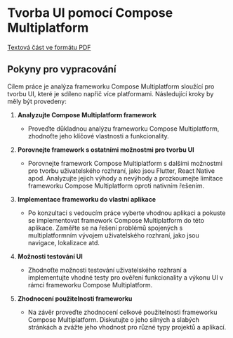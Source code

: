 # Tvorba UI pomocí Compose Multiplatform
[Textová část ve formátu PDF](/LaTeX/ctufit-thesis.pdf)

## Pokyny pro vypracování

Cílem práce je analýza frameworku Compose Multiplatform sloužící pro tvorbu UI, které je sdíleno napříč více platformami. Následující kroky by měly být provedeny:

1. **Analyzujte Compose Multiplatform framework**
    - Proveďte důkladnou analýzu frameworku Compose Multiplatform, zhodnoťte jeho klíčové vlastnosti a funkcionality.

2. **Porovnejte framework s ostatními možnostmi pro tvorbu UI**
    - Porovnejte framework Compose Multiplatform s dalšími možnostmi pro tvorbu uživatelského rozhraní, jako jsou Flutter, React Native apod. Analyzujte jejich výhody a nevýhody a prozkoumejte limitace frameworku Compose Multiplatform oproti nativním řešením.

3. **Implementace frameworku do vlastní aplikace**
    - Po konzultaci s vedoucím práce vyberte vhodnou aplikaci a pokuste se implementovat framework Compose Multiplatform do této aplikace. Zaměřte se na řešení problémů spojených s multiplatformním vývojem uživatelského rozhraní, jako jsou navigace, lokalizace atd.

4. **Možnosti testování UI**
    - Zhodnoťte možnosti testování uživatelského rozhraní a implementujte vhodné testy pro ověření funkcionality a výkonu UI v rámci frameworku Compose Multiplatform.

5. **Zhodnocení použitelnosti frameworku**
    - Na závěr proveďte zhodnocení celkové použitelnosti frameworku Compose Multiplatform. Diskutujte o jeho silných a slabých stránkách a zvážte jeho vhodnost pro různé typy projektů a aplikací.


